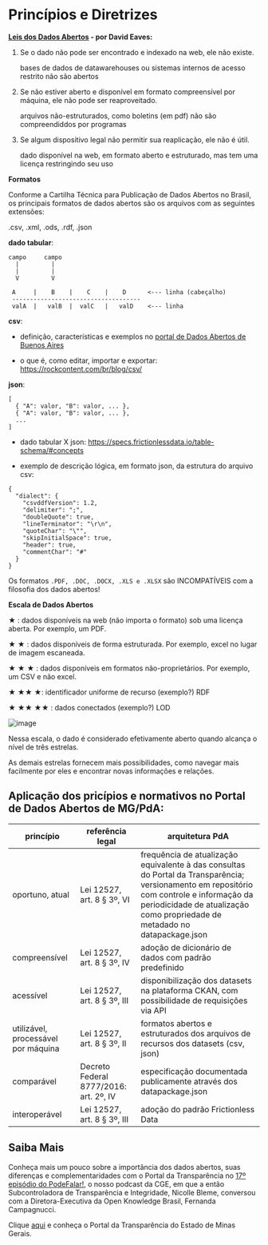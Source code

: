 # Princípios e Diretrizes

**[Leis dos Dados Abertos](https://eaves.ca/2009/09/30/three-law-of-open-government-data/) - por David Eaves:**

1. Se o dado não pode ser encontrado e indexado na web, ele não existe. 


    bases de dados de datawarehouses ou sistemas internos de acesso restrito não são abertos  
  
2. Se não estiver aberto e disponível em formato compreensível por máquina, ele não pode ser reaproveitado. 
 
    
    arquivos não-estruturados, como boletins (em pdf) não são compreendiddos por programas

3. Se algum dispositivo legal não permitir sua reaplicação, ele não é útil.


    dado disponível na web, em formato aberto e estruturado, mas tem uma licença restringindo seu uso

**Formatos**

Conforme a Cartilha Técnica para Publicação de Dados Abertos no Brasil, os principais formatos de dados abertos são os arquivos com as seguintes extensões:

  .csv, .xml, .ods, .rdf, .json

**dado tabular**:

````
campo     campo
  |         |
  |         |
  V         V

 A     |    B    |    C    |    D      <--- linha (cabeçalho)
 ------------------------------------
 valA  |   valB  |  valC   |   valD    <--- linha
````
 
 **csv**:

 - definição, características e exemplos no [portal de Dados Abertos de Buenos Aires](https://datosgcba.github.io/guia-datos/guia-abiertos/#csv)
 
 - o que é, como editar, importar e exportar: https://rockcontent.com/br/blog/csv/

**json**:

````
[
  { "A": valor, "B": valor, ... },
  { "A": valor, "B": valor, ... },
  ...
]
````

* dado tabular X json: https://specs.frictionlessdata.io/table-schema/#concepts

* exemplo de descrição lógica, em formato json, da estrutura do arquivo csv:

````
{
  "dialect": {
    "csvddfVersion": 1.2,
    "delimiter": ";",
    "doubleQuote": true,
    "lineTerminator": "\r\n",
    "quoteChar": "\"",
    "skipInitialSpace": true,
    "header": true,
    "commentChar": "#"
  }
}

````


Os formatos `.PDF, .DOC, .DOCX, .XLS e .XLSX` são INCOMPATÍVEIS com a filosofia dos dados abertos!

**Escala de Dados Abertos**

★ : dados disponíveis na web (não importa o formato) sob uma licença aberta. Por exemplo, um PDF.

★ ★ : dados disponíveis de forma estruturada. Por exemplo, excel no lugar de imagem escaneada.

★ ★ ★ : dados disponíveis em formatos não-proprietários. Por exemplo, um CSV e não excel.

★ ★★ ★: identificador uniforme de recurso (exemplo?) RDF

★ ★★ ★★ : dados conectados (exemplo?) LOD

![image](https://user-images.githubusercontent.com/52294411/226441191-1dfef786-da09-4f82-ad94-de6fc5e7ba7c.png)

Nessa escala, o dado é considerado efetivamente aberto quando alcança o nível de três estrelas.

As demais estrelas fornecem mais possibilidades, como navegar mais facilmente por eles e encontrar novas informações e relações.

## Aplicação dos pricípios e normativos no Portal de Dados Abertos de MG/PdA:

| princípio                              | referência legal                              | arquitetura PdA                                                                                                                                                                                                                  |
|----------------------------------------|----------------------------------------|-------------------------------------------------------------------------------------------------------------------------------------------------------------------------------------------------------------------------------|
| oportuno, atual                        | Lei 12527, art. 8 § 3º, VI             | frequência de atualização equivalente à das consultas do Portal da   Transparência; versionamento em repositório com controle e informação da   periodicidade de atualização como propriedade de metadado no datapackage.json |
| compreensível                          | Lei 12527, art. 8 § 3º, IV             | adoção de dicionário de dados com padrão predefinido                                                                                                                                                                          |
| acessível                              | Lei 12527, art. 8 § 3º, III            | disponibilização dos datasets na plataforma CKAN, com possibilidade de   requisições via API                                                                                                                                  |
| utilizável, processável por máquina                             | Lei 12527, art. 8 § 3º, II             | formatos abertos e estruturados dos arquivos de recursos dos datasets   (csv, json)                                                                                                                                           |
| comparável                             | Decreto Federal 8777/2016: art. 2º, IV | especificação documentada publicamente através dos datapackage.json                                                                                                                                                           |
| interoperável | Lei 12527, art. 8 § 3º, III            | adoção do padrão Frictionless Data                                                                                                                                                                                            |


## Saiba Mais

Conheça mais um pouco sobre a importância dos dados abertos, suas diferenças e complementaridades com o Portal da Transparência no [17º episódio do PodeFalar!](https://www.youtube.com/watch?v=uFdYbIc_4ws), o nosso podcast da CGE, em que a então Subcontroladora de Transparência e Integridade, Nicolle Bleme, conversou com a Diretora-Executiva da Open Knowledge Brasil, Fernanda Campagnucci.

Clique [aqui](http://www.transparencia.mg.gov.br/) e conheça o Portal da Transparência do Estado de Minas Gerais.
